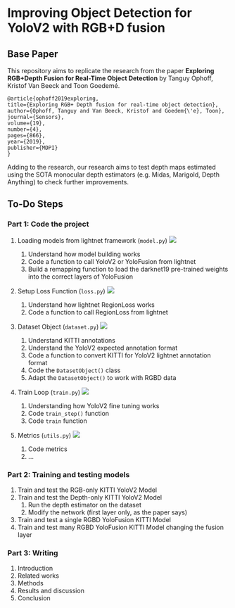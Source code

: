 # Improving Object Detection for YoloV2 with RGB+D fusion

## Base Paper

This repository aims to replicate the research from the paper **Exploring RGB+Depth Fusion for Real-Time
Object Detection** by Tanguy Ophoff, Kristof Van Beeck and Toon Goedemé. 

    @article{ophoff2019exploring,
    title={Exploring RGB+ Depth fusion for real-time object detection},
    author={Ophoff, Tanguy and Van Beeck, Kristof and Goedem{\'e}, Toon},
    journal={Sensors},
    volume={19},
    number={4},
    pages={866},
    year={2019},
    publisher={MDPI}
    }

Adding to the research, our research aims to test depth maps estimated using the SOTA monocular depth estimators (e.g. Midas, Marigold, Depth Anything) to check further improvements. 

## To-Do Steps


### Part 1: Code the project

1. Loading models from lightnet framework (`model.py`) ![](https://geps.dev/progress/80) 
    1. Understand how model building works
    2. Code a function to call YoloV2 or YoloFusion from lightnet
    3. Build a remapping function to load the darknet19 pre-trained weights into the correct layers of YoloFusion

2. Setup Loss Function (`loss.py`) ![](https://geps.dev/progress/100) 
    1. Understand how lightnet RegionLoss works
    2. Code a function to call RegionLoss from lightnet

3. Dataset Object (`dataset.py`) ![](https://geps.dev/progress/80) 
    1. Understand KITTI annotations
    2. Understand the YoloV2 expected annotation format
    3. Code a function to convert KITTI for YoloV2 lightnet annotation format
    4. Code the `DatasetObject()` class
    5. Adapt the `DatasetObject()` to work with RGBD data

4. Train Loop (`train.py`) ![](https://geps.dev/progress/70) 
    1. Understanding how YoloV2 fine tuning works
    2. Code `train_step()` function
    3. Code `train` function 

5. Metrics (`utils.py`) ![](https://geps.dev/progress/0) 
    1. Code metrics
    2. ...


### Part 2: Training and testing models

1. Train and test the RGB-only KITTI YoloV2 Model
2. Train and test the Depth-only KITTI YoloV2 Model
   1. Run the depth estimator on the dataset
   2. Modify the network (first layer only, as the paper says)
3. Train and test a single RGBD YoloFusion KITTI Model
4. Train and test many RGBD YoloFusion KITTI Model changing the fusion layer
   
### Part 3: Writing

1. Introduction
2. Related works
3. Methods
4. Results and discussion
5. Conclusion
   

